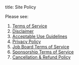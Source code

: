 title: Site Policy

Please see:

1. [Terms of Service](tos)
2. [Disclaimer](disclaimer)
3. [Acceptable Use Guidelines](terms)
4. [Privacy Policy](privacy)
5. [Job Board Terms of Service](https://hasjob.co/tos)
6. [Sponsorship Terms of Service](adtos)
7. [Cancellation & Refund Policy](refunds)
